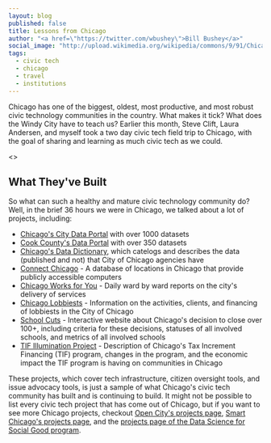 ```yaml
---
layout: blog
published: false
title: Lessons from Chicago
author: "<a href=\"https://twitter.com/wbushey\">Bill Bushey</a>"
social_image: "http://upload.wikimedia.org/wikipedia/commons/9/91/Chicago_River_from_Lake_Street_bridge.jpg"
tags: 
  - civic tech
  - chicago
  - travel
  - institutions
---
```


Chicago has one of the biggest, oldest, most productive, and most robust civic technology communities in the country. What makes it tick? What does the Windy City have to teach us? Earlier this month, Steve Clift, Laura Andersen, and myself took a two day civic tech field trip to Chicago, with the goal of sharing and learning as much civic tech as we could.

<<image>>

## What They've Built

So what can such a healthy and mature civic technology community do? Well, in the brief 36 hours we were in Chicago, we talked about a lot of projects, including:

- [Chicago's City Data Portal](https://data.cityofchicago.org/) with over 1000 datasets
- [Cook County's Data Portal](https://datacatalog.cookcountyil.gov/) with over 350 datasets
- [Chicago's Data Dictionary](http://datadictionary.cityofchicago.org/), which catelogs and describes the data (published and not) that City of Chicago agencies have
- [Connect Chicago](http://weconnectchicago.org/) - A database of locations in Chicago that provide publicly accessible computers
- [Chicago Works for You](http://chicagoworksforyou.com/) - Daily ward by ward reports on the city's delivery of services
- [Chicago Lobbiests](http://chicagolobbyists.org/) - Information on the activities, clients, and financing of lobbiests in the City of Chicago
- [School Cuts](http://www.schoolcuts.org/) - Interactive website about Chicago's decision to close over 100+, including criteria for these decisions, statuses of all involved schools, and metrics of all involved schools
- [TIF Illumination Project](http://www.tifreports.com/) - Description of Chicago's Tax Increment Financing (TIF) program, changes in the program, and the economic impact the TIF program is having on communities in Chicago

These projects, which cover tech infrastructure, citizen oversight tools, and issue advocacy tools, is just a sample of what Chicago's civic tech community has built and is continuing to build. It might not be possible to list every civic tech project that has come out of Chicago, but if you want to see more Chicago projects, checkout [Open City's projects page](http://opencityapps.org/#projects), [Smart Chicago's projects page](http://www.smartchicagocollaborative.org/projects/), and the [projects page of the Data Science for Social Good program](http://dssg.io/projects/).
